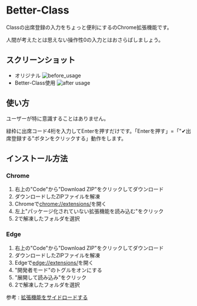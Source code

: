 # Better-Class
Classの出席登録の入力をちょっと便利にするのChrome拡張機能です。

人間が考えたとは思えない操作性0の入力とはおさらばしましょう。

## スクリーンショット

- オリジナル
![before_usage](https://user-images.githubusercontent.com/129836278/235457091-7515ebda-d428-477d-8fd0-d7eb159c6141.png)
- Better-Class使用
![after usage](https://github.com/HayatoS-Git/Better-Class/assets/129836278/4eb6390a-d152-449d-86c7-23c6c3174289)


## 使い方
ユーザーが特に意識することはありません。

緑枠に出席コード4桁を入力してEnterを押すだけです。「Enterを押す」=「"✔出席登録する"ボタンをクリックする」動作をします。

## インストール方法
### Chrome
1. 右上の"Code"から"Download ZIP"をクリックしてダウンロード
2. ダウンロードしたZIPファイルを解凍
3. Chromeで[chrome://extensions/](chrome://extensions/)を開く
4. 左上"パッケージ化されていない拡張機能を読み込む"をクリック
5. 2で解凍したフォルダを選択

### Edge
1. 右上の"Code"から"Download ZIP"をクリックしてダウンロード
2. ダウンロードしたZIPファイルを解凍
3. Edgeで[edge://extensions/](edge://extensions/)を開く
4. "開発者モード"のトグルをオンにする
5. "展開して読み込み"をクリック
6. 2で解凍したフォルダを選択

参考 : [拡張機能をサイドロードする](https://learn.microsoft.com/ja-jp/microsoft-edge/extensions-chromium/getting-started/extension-sideloading)
